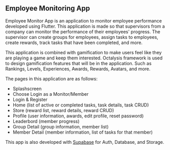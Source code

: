 ## Employee Monitoring App

Employee Monitor App is an application to monitor employee performance developed using Flutter. This application is made so that supervisors from a company can monitor the performance of their employees' progress. The supervisor can create groups for employees, assign tasks to employees, create rewards, track tasks that have been completed, and more.

This application is combined with gamification to make users feel like they are playing a game and keep them interested. Octalysis framework is used to design gamification features that will be in the application. Such as Rankings, Levels, Experiences, Awards, Rewards, Avatars, and more.

The pages in this application are as follows:
- Splashscreen
- Choose Login as a Monitor/Member
- Login & Register
- Home (list of active or completed tasks, task details, task CRUD)
- Store (reward list, reward details, reward CRUD)
- Profile (user information, awards, edit profile, reset password)
- Leaderbord (member progress)
- Group Detail (group information, member list)
- Member Detail (member information, list of tasks for that member)

This app is also developed with [Supabase](https://supabase.com/) for Auth, Database, and Storage.
